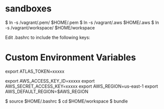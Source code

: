 # sandboxes

$ ln -s /vagrant/.pem/ $HOME/.pem
$ ln -s /vagrant/.aws $HOME/.aws
$ ln -s /vagrant/workspace/ $HOME/workspace

Edit .bashrc to include the following keys:
# Custom Environment Variables
export ATLAS_TOKEN=xxxxx

export AWS_ACCESS_KEY_ID=xxxxx
export AWS_SECRET_ACCESS_KEY=xxxxx
export AWS_REGION=us-east-1
export AWS_DEFAULT_REGION=$AWS_REGION

$ source $HOME/.bashrc
$ cd $HOME/workspace
$ bundle
